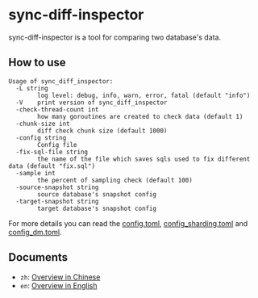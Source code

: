 # sync-diff-inspector

sync-diff-inspector is a tool for comparing two database's data.

## How to use

```shell
Usage of sync_diff_inspector:
  -L string
        log level: debug, info, warn, error, fatal (default "info")
  -V    print version of sync_diff_inspector
  -check-thread-count int
        how many goroutines are created to check data (default 1)
  -chunk-size int
        diff check chunk size (default 1000)
  -config string
        Config file
  -fix-sql-file string
        the name of the file which saves sqls used to fix different data (default "fix.sql")
  -sample int
        the percent of sampling check (default 100)
  -source-snapshot string
        source database's snapshot config
  -target-snapshot string
        target database's snapshot config
```

For more details you can read the [config.toml](./config.toml), [config_sharding.toml](./config_sharding.toml) and [config_dm.toml](./config_dm.toml).

## Documents
- `zh`: [Overview in Chinese](https://github.com/pingcap/docs-cn/blob/master/sync-diff-inspector/sync-diff-inspector-overview.md) 
- `en`: [Overview in English](https://github.com/pingcap/docs/blob/master/sync-diff-inspector/sync-diff-inspector-overview.md)